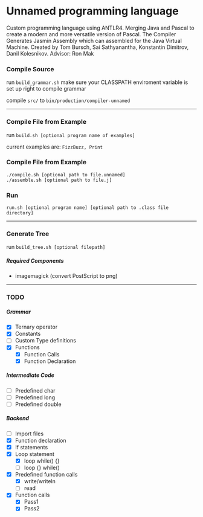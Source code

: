 # Unnamed programming language

Custom programming language using ANTLR4. 
Merging Java and Pascal to create a modern and more versatile version of Pascal.
The Compiler Generates Jasmin Assembly which can assembled for the Java Virtual Machine.
Created by Tom Bursch, Sai Sathyanantha, Konstantin Dimitrov, Danil Kolesnikov.
Advisor: Ron Mak


### Compile Source
run `build_grammar.sh`
make sure your CLASSPATH enviroment variable is set up right to compile grammar

compile `src/` to `bin/production/compiler-unnamed`

---
### Compile File from Example
run `build.sh [optional program name of examples]`

current examples are: ```FizzBuzz, Print```

### Compile File from Example
```
./compile.sh [optional path to file.unnamed]
./assemble.sh [optional path to file.j]
```

### Run
`run.sh [optional program name] [optional path to .class file directory]`

---
### Generate Tree
run `build_tree.sh [optional filepath]`
##### Required Components
- imagemagick (convert PostScript to png)

---
### TODO
##### Grammar
- [x] Ternary operator
- [x] Constants
- [ ] Custom Type definitions
- [x] Functions
    - [x] Function Calls
    - [x] Function Declaration
##### Intermediate Code
- [ ] Predefined char
- [ ] Predefined long
- [ ] Predefined double
##### Backend
- [ ] Import files
- [x] Function declaration
- [x] If statements
- [x] Loop statement
    - [x] loop while() {}
    - [ ] loop {} while()
- [x] Predefined function calls
    - [x] write/writeln
    - [ ] read
- [x] Function calls
    - [x] Pass1
    - [x] Pass2